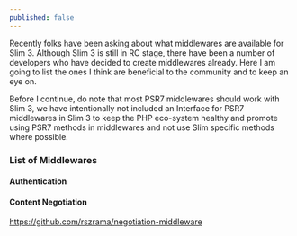 ```yaml
---
published: false
---
```


Recently folks have been asking about what middlewares are available for Slim 3. Although Slim 3 is still in RC stage, there have been a number of developers who have decided to create middlewares already. Here I am going to list the ones I think are beneficial to the community and to keep an eye on.

Before I continue, do note that most PSR7 middlewares should work with Slim 3, we have intentionally not included an Interface for PSR7 middlewares in Slim 3 to keep the PHP eco-system healthy and promote using PSR7 methods in middlewares and not use Slim specific methods where possible.

### List of Middlewares

#### Authentication

#### Content Negotiation
https://github.com/rszrama/negotiation-middleware
